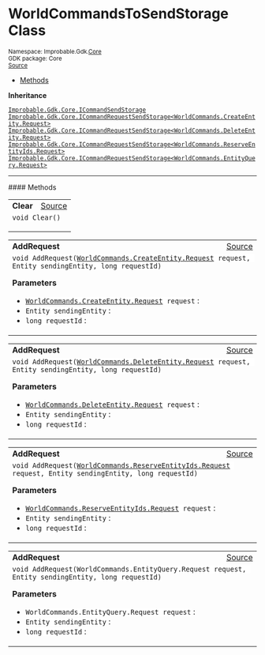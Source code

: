 
# WorldCommandsToSendStorage Class
<sup>
Namespace: Improbable.Gdk.<a href="{{urlRoot}}/api/core-index">Core</a><br/>
GDK package: Core<br/>
<a href="https://www.github.com/spatialos/gdk-for-unity/blob/88a422dc255ef1d47ee9385f226ca439f31c000b/workers/unity/Packages/io.improbable.gdk.core/Worker/WorldCommandsToSendStorage.cs/#L10">Source</a>
<style>
a code {
                    padding: 0em 0.25em!important;
}
code {
                    background-color: #ffffff!important;
}
</style>
</sup>
<nav id="pageToc" class="page-toc"><ul><li><a href="#methods">Methods</a>
</ul></nav>



</p>

<b>Inheritance</b>

<code><a href="{{urlRoot}}/api/core/i-command-send-storage">Improbable.Gdk.Core.ICommandSendStorage</a></code>
<code><a href="{{urlRoot}}/api/core/i-command-request-send-storage">Improbable.Gdk.Core.ICommandRequestSendStorage&lt;WorldCommands.CreateEntity.Request&gt;</a></code>
<code><a href="{{urlRoot}}/api/core/i-command-request-send-storage">Improbable.Gdk.Core.ICommandRequestSendStorage&lt;WorldCommands.DeleteEntity.Request&gt;</a></code>
<code><a href="{{urlRoot}}/api/core/i-command-request-send-storage">Improbable.Gdk.Core.ICommandRequestSendStorage&lt;WorldCommands.ReserveEntityIds.Request&gt;</a></code>
<code><a href="{{urlRoot}}/api/core/i-command-request-send-storage">Improbable.Gdk.Core.ICommandRequestSendStorage&lt;WorldCommands.EntityQuery.Request&gt;</a></code>











</p>
<hr style="width:100%; border-top-color:#d8d8d8" />
#### Methods


</p>




<table width="100%">
    <tr>
        <td style="border-right:none"><a id="clear"></a><b>Clear</b></td>
        <td style="border-left:none; text-align:right"><a href="https://www.github.com/spatialos/gdk-for-unity/blob/88a422dc255ef1d47ee9385f226ca439f31c000b/workers/unity/Packages/io.improbable.gdk.core/Worker/WorldCommandsToSendStorage.cs/#L24">Source</a></td>
    </tr>
    <tr>
        <td colspan="2">
<code>void Clear()</code></p>






</td>
    </tr>
</table>


<table width="100%">
    <tr>
        <td style="border-right:none"><a id="addrequest-worldcommands-createentity-request-entity-long"></a><b>AddRequest</b></td>
        <td style="border-left:none; text-align:right"><a href="https://www.github.com/spatialos/gdk-for-unity/blob/88a422dc255ef1d47ee9385f226ca439f31c000b/workers/unity/Packages/io.improbable.gdk.core/Worker/WorldCommandsToSendStorage.cs/#L32">Source</a></td>
    </tr>
    <tr>
        <td colspan="2">
<code>void AddRequest(<a href="{{urlRoot}}/api/core/commands/world-commands/create-entity/request">WorldCommands.CreateEntity.Request</a> request, Entity sendingEntity, long requestId)</code></p>



</p>

<b>Parameters</b>

<ul>
<li><code><a href="{{urlRoot}}/api/core/commands/world-commands/create-entity/request">WorldCommands.CreateEntity.Request</a> request</code> : </li>
<li><code>Entity sendingEntity</code> : </li>
<li><code>long requestId</code> : </li>
</ul>





</td>
    </tr>
</table>


<table width="100%">
    <tr>
        <td style="border-right:none"><a id="addrequest-worldcommands-deleteentity-request-entity-long"></a><b>AddRequest</b></td>
        <td style="border-left:none; text-align:right"><a href="https://www.github.com/spatialos/gdk-for-unity/blob/88a422dc255ef1d47ee9385f226ca439f31c000b/workers/unity/Packages/io.improbable.gdk.core/Worker/WorldCommandsToSendStorage.cs/#L39">Source</a></td>
    </tr>
    <tr>
        <td colspan="2">
<code>void AddRequest(<a href="{{urlRoot}}/api/core/commands/world-commands/delete-entity/request">WorldCommands.DeleteEntity.Request</a> request, Entity sendingEntity, long requestId)</code></p>



</p>

<b>Parameters</b>

<ul>
<li><code><a href="{{urlRoot}}/api/core/commands/world-commands/delete-entity/request">WorldCommands.DeleteEntity.Request</a> request</code> : </li>
<li><code>Entity sendingEntity</code> : </li>
<li><code>long requestId</code> : </li>
</ul>





</td>
    </tr>
</table>


<table width="100%">
    <tr>
        <td style="border-right:none"><a id="addrequest-worldcommands-reserveentityids-request-entity-long"></a><b>AddRequest</b></td>
        <td style="border-left:none; text-align:right"><a href="https://www.github.com/spatialos/gdk-for-unity/blob/88a422dc255ef1d47ee9385f226ca439f31c000b/workers/unity/Packages/io.improbable.gdk.core/Worker/WorldCommandsToSendStorage.cs/#L46">Source</a></td>
    </tr>
    <tr>
        <td colspan="2">
<code>void AddRequest(<a href="{{urlRoot}}/api/core/commands/world-commands/reserve-entity-ids/request">WorldCommands.ReserveEntityIds.Request</a> request, Entity sendingEntity, long requestId)</code></p>



</p>

<b>Parameters</b>

<ul>
<li><code><a href="{{urlRoot}}/api/core/commands/world-commands/reserve-entity-ids/request">WorldCommands.ReserveEntityIds.Request</a> request</code> : </li>
<li><code>Entity sendingEntity</code> : </li>
<li><code>long requestId</code> : </li>
</ul>





</td>
    </tr>
</table>


<table width="100%">
    <tr>
        <td style="border-right:none"><a id="addrequest-worldcommands-entityquery-request-entity-long"></a><b>AddRequest</b></td>
        <td style="border-left:none; text-align:right"><a href="https://www.github.com/spatialos/gdk-for-unity/blob/88a422dc255ef1d47ee9385f226ca439f31c000b/workers/unity/Packages/io.improbable.gdk.core/Worker/WorldCommandsToSendStorage.cs/#L53">Source</a></td>
    </tr>
    <tr>
        <td colspan="2">
<code>void AddRequest(WorldCommands.EntityQuery.Request request, Entity sendingEntity, long requestId)</code></p>



</p>

<b>Parameters</b>

<ul>
<li><code>WorldCommands.EntityQuery.Request request</code> : </li>
<li><code>Entity sendingEntity</code> : </li>
<li><code>long requestId</code> : </li>
</ul>





</td>
    </tr>
</table>





